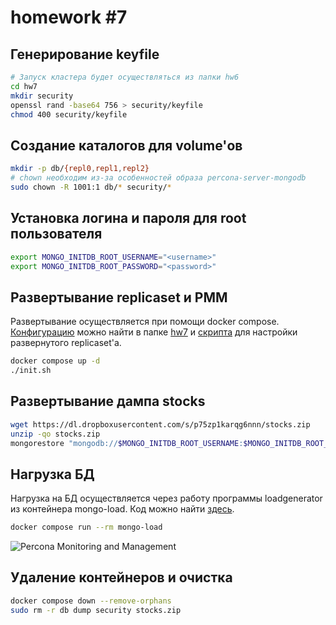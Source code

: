 
# homework #7

## Генерирование keyfile
```bash
# Запуск кластера будет осуществляться из папки hw6
cd hw7
mkdir security
openssl rand -base64 756 > security/keyfile
chmod 400 security/keyfile
```

## Создание каталогов для volume'ов
```bash
mkdir -p db/{repl0,repl1,repl2}
# chown необходим из-за особенностей образа percona-server-mongodb
sudo chown -R 1001:1 db/* security/*
```

## Установка логина и пароля для root пользователя
```bash
export MONGO_INITDB_ROOT_USERNAME="<username>"
export MONGO_INITDB_ROOT_PASSWORD="<password>"
```

## Развертывание replicaset и PMM

Развертывание осуществляется при помощи docker compose. [Конфигурацию](https://github.com/droppoint/mongodb_course_hw/blob/main/hw7/docker-compose.yml) можно найти в папке [hw7](https://github.com/droppoint/mongodb_course_hw/blob/main/hw7/) и [скрипта](https://github.com/droppoint/mongodb_course_hw/blob/main/hw7/init.sh) для настройки развернутого replicaset'а.

```bash
docker compose up -d
./init.sh
```

## Развертывание дампа stocks
```bash
wget https://dl.dropboxusercontent.com/s/p75zp1karqg6nnn/stocks.zip
unzip -qo stocks.zip
mongorestore "mongodb://$MONGO_INITDB_ROOT_USERNAME:$MONGO_INITDB_ROOT_PASSWORD@127.0.0.1:27017/test?authSource=admin" dump/stocks/values.bson
```

## Нагрузка БД
Нагрузка на БД осуществляется через работу программы loadgenerator из контейнера mongo-load. Код можно найти [здесь](https://github.com/droppoint/mongodb_course_hw/blob/main/hw7/loadgenerator/main.go).

```bash
docker compose run --rm mongo-load
```
![Percona Monitoring and Management](hw7/pmm.png?raw=true "Результат нагрузки")


## Удаление контейнеров и очистка
```bash
docker compose down --remove-orphans
sudo rm -r db dump security stocks.zip
```
